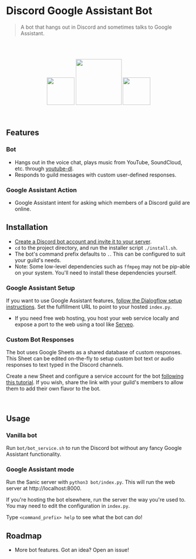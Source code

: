 # Discord Google Assistant Bot

> A bot that hangs out in Discord and sometimes talks to Google Assistant. 
<br />
<br />
<p align="center">
	<img src="https://discordapp.com/assets/f8389ca1a741a115313bede9ac02e2c0.svg" width=75px /> 
	<img src="https://ak3.picdn.net/shutterstock/videos/15154723/thumb/9.jpg" width=125px/>
	<img src="https://upload.wikimedia.org/wikipedia/commons/5/5a/Google_Assistant_logo.png" width=75px/>
</p>

<br />

## Features
### Bot
- Hangs out in the voice chat, plays music from YouTube, SoundCloud, etc. through [youtube-dl](https://github.com/rg3/youtube-dl/commit/f7560859a3e25ccaa74123428d42f821299a2bed).
- Responds to guild messages with custom user-defined responses.

### Google Assistant Action
- Google Assistant intent for asking which members of a Discord guild are online.




## Installation
- [Create a Discord bot account and invite it to your server](https://discordpy.readthedocs.io/en/rewrite/discord.html).
- `cd` to the project directory, and run the installer script `./install.sh`.
- The bot's command prefix defaults to `.`. This can be configured to suit your guild's needs.
- Note: Some low-level dependencies such as `ffmpeg` may not be pip-able on your system. You'll need to install these dependencies yourself. 

### Google Assistant Setup
If you want to use Google Assistant features, [follow the Dialogflow setup instructions](https://developers.google.com/actions/dialogflow/project-agent). Set the fulfillment URL to point to your hosted `index.py`. 
	
- If you need free web hosting, you host your web service locally and expose a port to the web using a tool like [Serveo](https://serveo.net/).

### Custom Bot Responses
The bot uses Google Sheets as a shared database of custom responses. This Sheet can be edited on-the-fly to setup custom bot text or audio responses to text typed in the Discord channels. 

Create a new Sheet and configure a service account for the bot [following this tutorial](https://youtu.be/vISRn5qFrkM). If you wish, share the link with your guild's members to allow them to add their own flavor to the bot. 

<br />

## Usage 

### Vanilla bot
Run `bot/bot_service.sh` to run the Discord bot without any fancy Google Assistant functionality.

### Google Assistant mode
Run the Sanic server with `python3 bot/index.py`. This will run the web server at http://localhost:8000. 

If you're hosting the bot elsewhere, run the server the way you're used to. You may need to edit the configuration in `index.py`. 

Type `<command_prefix> help` to see what the bot can do!


## Roadmap
- More bot features. Got an idea? Open an issue! 
